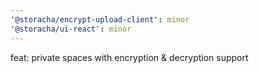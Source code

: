 ```yaml
---
'@storacha/encrypt-upload-client': minor
'@storacha/ui-react': minor
---
```


feat: private spaces with encryption & decryption support
